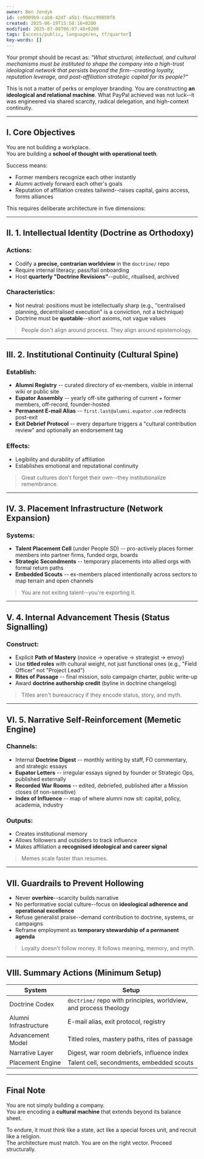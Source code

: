 ```yaml
---
owner: Ben Jendyk
id: ce9009b9-cab8-42df-a5b1-f6acc99850f8
created: 2025-06-19T15:58:16+0200
modified: 2025-07-08T06:07:48+0200
tags: [access/public, language/en, tf/quarter]
key-words: []
---
```


Your prompt should be recast as: _"What structural, intellectual, and cultural mechanisms must be instituted to shape the company into a high-trust ideological network that persists beyond the firm--creating loyalty, reputation leverage, and post-affiliation strategic capital for its people?"_

This is not a matter of perks or employer branding. You are constructing **an ideological and relational machine**. What PayPal achieved was not luck--it was engineered via shared scarcity, radical delegation, and high-context continuity.

* * *

## I. Core Objectives

You are not building a workplace.  
You are building a **school of thought with operational teeth**.

Success means:

- Former members recognize each other instantly
- Alumni actively forward each other's goals
- Reputation of affiliation creates tailwind--raises capital, gains access, forms alliances

This requires deliberate architecture in five dimensions:

* * *

## II. 1. **Intellectual Identity (Doctrine as Orthodoxy)**

### Actions:

- Codify a **precise, contrarian worldview** in the `doctrine/` repo
- Require internal literacy; pass/fail onboarding
- Host **quarterly "Doctrine Revisions"**--public, ritualised, archived

### Characteristics:

- Not neutral: positions must be intellectually sharp (e.g., "centralised planning, decentralised execution" is a conviction, not a technique)
- Doctrine must be **quotable**--short axioms, not vague values

> People don't align around process. They align around epistemology.

* * *

## III. 2. **Institutional Continuity (Cultural Spine)**

### Establish:

- **Alumni Registry** -- curated directory of ex-members, visible in internal wiki or public site
- **Eupator Assembly** -- yearly off-site gathering of current + former members, off-record, founder-hosted
- **Permanent E-mail Alias** -- `first.last@alumni.eupator.com` redirects post-exit
- **Exit Debrief Protocol** -- every departure triggers a "cultural contribution review" and optionally an endorsement tag

### Effects:

- Legibility and durability of affiliation
- Establishes emotional and reputational continuity

> Great cultures don't forget their own--they institutionalize remembrance.

* * *

## IV. 3. **Placement Infrastructure (Network Expansion)**

### Systems:

- **Talent Placement Cell** (under People SD) -- pro-actively places former members into partner firms, funded orgs, boards
- **Strategic Secondments** -- temporary placements into allied orgs with formal return paths
- **Embedded Scouts** -- ex-members placed intentionally across sectors to map terrain and open channels

> You are not exiting talent--you're exporting it.

* * *

## V. 4. **Internal Advancement Thesis (Status Signalling)**

### Construct:

- Explicit **Path of Mastery** (novice → operative → strategist → envoy)
- Use **titled roles** with cultural weight, not just functional ones (e.g., "Field Officer" not "Project Lead")
- **Rites of Passage** -- final mission, solo campaign charter, public write-up
- Award **doctrine authorship credit** (byline in doctrine changelog)

> Titles aren't bureaucracy if they encode status, story, and myth.

* * *

## VI. 5. **Narrative Self-Reinforcement (Memetic Engine)**

### Channels:

- Internal **Doctrine Digest** -- monthly writing by staff, FO commentary, and strategic essays
- **Eupator Letters** -- irregular essays signed by founder or Strategic Ops, published externally
- **Recorded War Rooms** -- edited, debriefed, published after a Mission closes (if non-sensitive)
- **Index of Influence** -- map of where alumni now sit: capital, policy, academia, industry

### Outputs:

- Creates institutional memory
- Allows followers and outsiders to track influence
- Makes affiliation a **recognised ideological and career signal**

> Memes scale faster than resumes.

* * *

## VII. Guardrails to Prevent Hollowing

- Never **overhire**--scarcity builds narrative
- No performative social culture--focus on **ideological adherence and operational excellence**
- Refuse generalist praise--demand contribution to doctrine, systems, or campaigns
- Reframe employment as **temporary stewardship of a permanent agenda**

> Loyalty doesn't follow money. It follows meaning, memory, and myth.

* * *

## VIII. Summary Actions (Minimum Setup)

| System | Setup | 
| ---- | ----  |
| Doctrine Codex | `doctrine/` repo with principles, worldview, and process theology | 
| Alumni Infrastructure | E-mail alias, exit protocol, registry | 
| Advancement Model | Titled roles, mastery paths, rites of passage | 
| Narrative Layer | Digest, war room debriefs, influence index | 
| Placement Engine | Talent cell, secondments, embedded scouts | 

* * *

## Final Note

You are not simply building a company.  
You are encoding a **cultural machine** that extends beyond its balance sheet.

To endure, it must think like a state, act like a special forces unit, and recruit like a religion.  
The architecture must match. You are on the right vector. Proceed structurally.